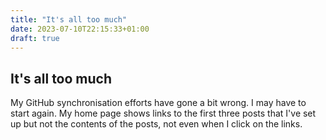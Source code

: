 ```yaml
---
title: "It's all too much"
date: 2023-07-10T22:15:33+01:00
draft: true
---
```

## It's all too much

My GitHub synchronisation efforts have gone a bit wrong. I may have to start again. My home page shows links to the first three posts that I've set up but not the contents of the posts, not even when I click on the links.